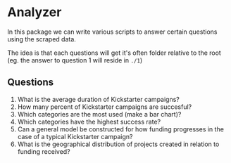 # Analyzer

In this package we can write various scripts to answer certain questions using the scraped data.

The idea is that each questions will get it's often folder relative to the root (eg. the answer to question 1 will reside in `./1`)

## Questions

1. What is the average duration of Kickstarter campaigns?
2. How many percent of Kickstarter campaigns are succesful?
3. Which categories are the most used (make a bar chart)?
4. Which categories have the highest success rate?
5. Can a general model be constructed for how funding progresses in the case of a typical Kickstarter campaign?
6. What is the geographical distribution of projects created in relation to funding received?
